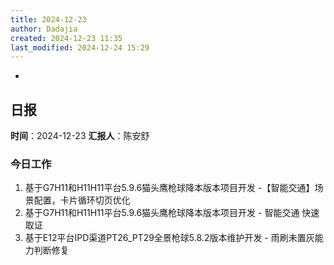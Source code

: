 ```yaml
---
title: 2024-12-23
author: Dadajia
created: 2024-12-23 11:35
last_modified: 2024-12-24 15:29
---
```

-
## 日报
**时间**：2024-12-23 **汇报人**：陈安舒
### 今日工作
1. 基于G7H11和H11H11平台5.9.6猫头鹰枪球降本版本项目开发 -【智能交通】场景配置，卡片循环切页优化
2. 基于G7H11和H11H11平台5.9.6猫头鹰枪球降本版本项目开发 - 智能交通 快速取证
3. 基于E12平台IPD渠道PT26_PT29全景枪球5.8.2版本维护开发 - 雨刷未置灰能力判断修复
